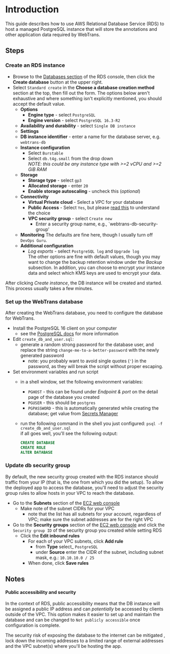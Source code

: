 # Introduction

This guide describes how to use AWS Relational Database Service (RDS) to host a managed PostgreSQL instance that will store the annotations and other application data required by WebTrans.

## Steps

### Create an RDS instance

* Browse to the [Databases section](https://console.aws.amazon.com/rds/home#databases:) of the RDS console, then click the __Create database__ button at the upper right.
* Select `Standard create` in the __Choose a database creation method__ section at the top, then fill out the form. The options below aren't exhaustive and where something isn't explicitly mentioned, you should accept the default value.
  * __Options__
    * __Engine type__ - select `PostgreSQL`
    * __Engine version__ - select `PostgreSQL 16.3-R2`
  * __Availability and durability__ - select `Single DB instance`
  * __Settings__
  * __DB instance identifier__ - enter a name for the database server, e.g. `webtrans-db`
  * __Instance configuration__  
    * Select `Burstable`
    * Select `db.t4g.small` from the drop down  
      _NOTE: this could be any instance type with  >=2 vCPU and >=2 GiB RAM_
  * __Storage__
    * __Storage type__ - select `gp3`
    * __Allocated storage__ - enter `20`  
    * __Enable storage autoscaling__ - uncheck this (_optional_)
  * __Connectivity__
    * __Virtual Private cloud__ - Select a VPC for your database
    * __Public Access__ - Select `Yes`, but please [read this](#public-accessibility-and-security) to understand the choice
    * __VPC security group__ - select `Create new`
      * Enter a security group name, e.g., `webtrans-db-security-group'
  * __Monitoring__
     The defaults are fine here, though I usually turn off `DevOps Guru`.
  * __Additional configuration__
    * _Log exports_ - select `PostgreSQL log` and `Upgrade log`  
     The other options are fine with default values, though you may want to change the backup retention window under the _Backup_ subsection. In addition, you can choose to encrypt your instance data and select which KMS keys are used to encrypt your data.

After clicking _Create instance_, the DB instance will be created and started. This process usually takes a few minutes.

### Set up the WebTrans database

After creating the WebTrans database, you need to configure the database for WebTrans.

* Install the PostgreSQL 16 client on your computer
  * see the [PostgreSQL docs](https://www.postgresql.org/docs/16/index.html) for more information
* Edit `create_db_and_user.sql`:
  * generate a random strong password for the database user, and replace the string `change-me-to-a-better-password` with the newly generated password
    * note: you probably want to avoid single quotes (`'`) in the password, as they will break the script without proper escaping.
* Set environment variables and run script
  * in a shell window, set the following environment variables:
    * `PGHOST` - this can be found under _Endpoint & port_ on the detail page of the database you created
    * `PGUSER` - this should be `postgres`
    * `PGPASSWORD` - this is automatically generated while creating the database; get value from [Secrets Manager](secrets.md)
  * run the following command in the shell you just configured:
    `psql -f create_db_and_user.sql`  
    if all goes well, you'll see the following output:

    ```sql
    CREATE DATABASE
    CREATE ROLE
    ALTER DATABASE

### Update db security group

By default, the new security group created with the RDS instance should traffic from your IP (that is, the one from which you did the setup). To allow the deployed app to access the database, you'll need to adjust the security group rules to allow hosts in your VPC to reach the database.

* Go to the __Subnets__ section of the [EC2 web console](https://console.aws.amazon.com/ec2/home#Subnets:)
  * Make note of the subnet CIDRs for your VPC
    * note that the list has all subnets for your account, regardless of VPC; make sure the subnet addresses are for the right VPC
* Go to the __Security groups__  section of the [EC2 web console](https://console.aws.amazon.com/ec2/home#SecurityGroups:) and click the `Security group ID` of the security group you created while setting RDS
  * Click the __Edit inbound rules__
    * For each of your VPC subnets, click __Add rule__
      * from __Type__ select_ `PostgreSQL`
      * under __Source__ enter the CIDR of the subnet, including subnet mask, e.g.: `10.10.10.0 / 25`
    * When done, click __Save rules__

## Notes

#### Public accessibility and security

In the context of RDS, public accessibility means that the DB instance will be assigned a public IP address and can _potentially_ be accessed by clients outside of the VPC. This option makes it easier to set up and maintain the database and can be changed to `Not publicly accessible` once configuration is complete.

The security risk of exposing the database to the internet can be mitigated , lock down the incoming addresses to a limited range of external addresses and the VPC subnet(s) where you'll be hosting the app.
